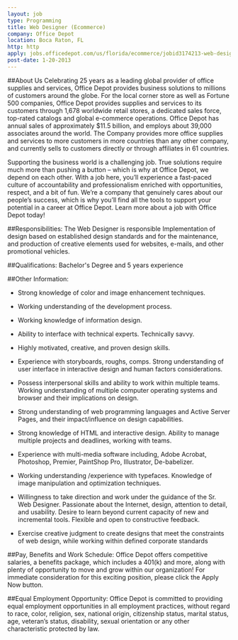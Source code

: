 ```yaml
---
layout: job
type: Programming
title: Web Designer (Ecommerce)
company: Office Depot
location: Boca Raton, FL
http: http
apply: jobs.officedepot.com/us/florida/ecommerce/jobid3174213-web-designer-(ecommerce)
post-date: 1-20-2013
--- 
```


##About Us 
 Celebrating 25 years as a leading global provider of office supplies and services, Office Depot provides business solutions to millions of customers around the globe. For the local corner store as well as Fortune 500 companies, Office Depot provides supplies and services to its customers through 1,678 worldwide retail stores, a dedicated sales force, top-rated catalogs and global e-commerce operations. Office Depot has annual sales of approximately $11.5 billion, and employs about 39,000 associates around the world. The Company provides more office supplies and services to more customers in more countries than any other company, and currently sells to customers directly or through affiliates in 61 countries.
 
Supporting the business world is a challenging job. True solutions require much more than pushing a button – which is why at Office Depot, we depend on each other. With a job here, you’ll experience a fast-paced culture of accountability and professionalism enriched with opportunities, respect, and a bit of fun. We’re a company that genuinely cares about our people’s success, which is why you’ll find all the tools to support your potential in a career at Office Depot. Learn more about a job with Office Depot today!

##Responsibilities: 
The Web Designer is responsible Implementation of design based on established design standards and for the maintenance, and production of creative elements used for websites, e-mails, and other promotional vehicles.


##Qualifications: 
Bachelor's Degree and 5 years experience


##Other Information: 
* Strong knowledge of color and image enhancement techniques.  
* Working understanding of the development process.  
* Working knowledge of information design.  
* Ability to interface with technical experts.  Technically savvy.  
* Highly motivated, creative, and proven design skills.
* Experience with storyboards, roughs, comps. Strong understanding of user interface in interactive design and human factors considerations.  
* Possess interpersonal skills and ability to work within multiple teams.  Working understanding of multiple computer operating systems and browser and their implications on design.  
* Strong understanding of web programming languages and Active Server Pages, and their impact/influence on design capabilities.  
* Strong knowledge of HTML and interactive design.  Ability to manage multiple projects and deadlines, working with teams.  
* Experience with multi-media software including, Adobe Acrobat, Photoshop, Premier, PaintShop Pro, Illustrator, De-babelizer.  
* Working understanding /experience with typefaces.  Knowledge of image manipulation and optimization techniques.
* Willingness to take direction and work under the guidance of the Sr. Web Designer.  Passionate about the Internet, design, attention to detail, and usability.  Desire to learn beyond current capacity of new and incremental tools.  Flexible and open to constructive feedback.

* Exercise creative judgment to create designs that meet the constraints of web design, while working within defined corporate standards


##Pay, Benefits and Work Schedule: 
Office Depot offers competitive salaries, a benefits package, which includes a 401(k) and more, along with plenty of opportunity to move and grow within our organization! For immediate consideration for this exciting position, please click the Apply Now button.


##Equal Employment Opportunity: 
Office Depot is committed to providing equal employment opportunities in all employment practices, without regard to race, color, religion, sex, national origin, citizenship status, marital status, age, veteran’s status, disability, sexual orientation or any other characteristic protected by law.